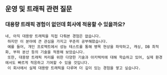 ## 운영 및 트래픽 관련 질문

### 대용량 트래픽 경험이 없던데 회사에 적응할 수 있을까요?

```text
네, 아직 대용량 트래픽을 직접 다뤄본 경험은 없습니다.
 하지만 이 분야에 큰 관심을 가지고 꾸준히 공부해왔습니다. 
 예를 들어, 개인 프로젝트에서 성능 테스트를 통해 병목 현상을 파악하고, 캐싱, DB 최적화, 부하 분산 등의 기술을 적용해 보았습니다. 
 또한, 대용량 트래픽 처리를 위한 다양한 기술과 아키텍처에 대해 학습하고 있어, 실제 환경에서도 빠르게 적응하고 기여할 수 있을 것입니다. 
 이 회사에서 실제 대용량 트래픽을 다루며 더 깊이 있는 경험을 쌓고 싶습니다.
```

